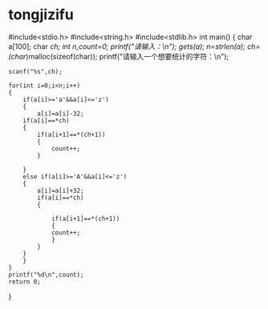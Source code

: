 # tongjizifu
#include<stdio.h>
#include<string.h>
#include<stdlib.h>
int main()
{
	char a[100];
	char *ch;
	int n,count=0;
	printf("请输入：\n");
	gets(a);
	n=strlen(a);
ch=(char*)malloc(sizeof(char));
	printf("请输入一个想要统计的字符：\n");
	
	scanf("%s",ch);
	
	for(int i=0;i<n;i++)
	{
		if(a[i]>='a'&&a[i]<='z')
		{	
			a[i]=a[i]-32;
		if(a[i]==*ch)
		{
			if(a[i+1]==*(ch+1))
			{
				count++;
			}
			
		}
		else if(a[i]>='A'&&a[i]<='z')
		{
			a[i]=a[i]+32;
			if(a[i]==*ch)
			{
				
				if(a[i+1]==*(ch+1))
				{
				count++;
				}
			}
		}
		}		
	}
	printf("%d\n",count);
	return 0;
}
